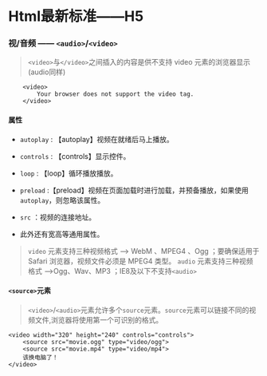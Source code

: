 # Html最新标准——H5

### 视/音频 —— `<audio>`/`<video>`

>`<video>`与`</video>`之间插入的内容是供不支持 video 元素的浏览器显示(audio同样)


```
    <video>
        Your browser does not support the video tag.
    </video>
```
#### 属性

- `autoplay` : 【autoplay】视频在就绪后马上播放。

- `controls` : 【controls】显示控件。

- `loop` : 【loop】循环播放播放。

- `preload` :【preload】视频在页面加载时进行加载，并预备播放，如果使用`autoplay`，则忽略该属性。

- `src` ：视频的连接地址。

- 此外还有宽高等通用属性。

> `video` 元素支持三种视频格式 --> WebM 、MPEG4 、Ogg ；要确保适用于 Safari 浏览器，视频文件必须是 MPEG4 类型。
> `audio` 元素支持三种视频格式 -->Ogg、Wav、MP3 ；IE8及以下不支持`<audio>`

#### `<source>`元素

> `<video>`/`<audio>`元素允许多个`source`元素。`source`元素可以链接不同的视频文件,浏览器将使用第一个可识别的格式。

```
<video width="320" height="240" controls="controls">
    <source src="movie.ogg" type="video/ogg">
    <source src="movie.mp4" type="video/mp4">
    该换电脑了！
</video>
```



